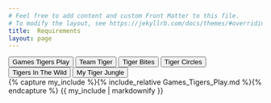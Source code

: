 ```yaml
---
# Feel free to add content and custom Front Matter to this file.
# To modify the layout, see https://jekyllrb.com/docs/themes/#overriding-theme-defaults
title:  Requirements
layout: page
---
```


<html>
<title>W3.CSS</title>
<meta name="viewport" content="width=device-width, initial-scale=1">
<link rel="stylesheet" href="https://www.w3schools.com/w3css/4/w3.css">
<body>


<div class="w3-bar w3-orange">
  <button class="w3-bar-item w3-button" onclick="openCity('Games Tigers Play')">Games Tigers Play</button>
  <button class="w3-bar-item w3-button" onclick="openCity('Team Tiger')">Team Tiger</button>
  <button class="w3-bar-item w3-button" onclick="openCity('Tiger Bites')">Tiger Bites</button>
  <button class="w3-bar-item w3-button" onclick="openCity('Tiger Circles')">Tiger Circles</button>
  <button class="w3-bar-item w3-button" onclick="openCity('Tigers In The Wild')">Tigers In The Wild</button>
  <button class="w3-bar-item w3-button" onclick="openCity('My Tiger Jungle')">My Tiger Jungle</button>
</div>

<div id="Games Tigers Play" class="w3-container city">
{% capture my_include %}{% include_relative Games_Tigers_Play.md %}{% endcapture %}
{{ my_include | markdownify }}
</div>

<div id="Team Tiger" class="w3-container city" style="display:none">
{% capture my_include %}{% include_relative Team_Tiger.md %}{% endcapture %}
{{ my_include | markdownify }}
</div>

<div id="Tiger Bites" class="w3-container city" style="display:none">
{% capture my_include %}{% include_relative Tiger_Bites.md %}{% endcapture %}
{{ my_include | markdownify }}
</div>

<div id="Tiger Circles" class="w3-container city" style="display:none">
{% capture my_include %}{% include_relative Tiger_Circles_Duty_To_God.md %}{% endcapture %}
{{ my_include | markdownify }}
</div>

<div id="Tigers In The Wild" class="w3-container city" style="display:none">
{% capture my_include %}{% include_relative Tigers_In_The_Wild.md %}{% endcapture %}
{{ my_include | markdownify }}
</div>
<div id="My Tiger Jungle" class="w3-container city" style="display:none">
{% capture my_include %}{% include_relative My_Tiger_Jungle.md %}{% endcapture %}
{{ my_include | markdownify }}
</div>


<script>
function openCity(cityName) {
  var i;
  var x = document.getElementsByClassName("city");
  for (i = 0; i < x.length; i++) {
    x[i].style.display = "none";  
  }
  document.getElementById(cityName).style.display = "block";  
}
</script>

</body>
</html>
